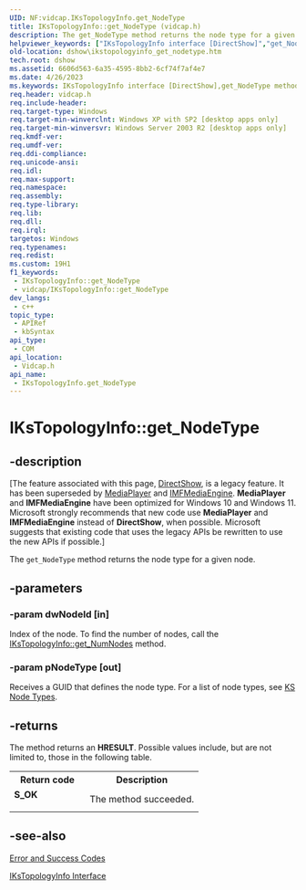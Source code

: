 ```yaml
---
UID: NF:vidcap.IKsTopologyInfo.get_NodeType
title: IKsTopologyInfo::get_NodeType (vidcap.h)
description: The get_NodeType method returns the node type for a given node.
helpviewer_keywords: ["IKsTopologyInfo interface [DirectShow]","get_NodeType method","IKsTopologyInfo.get_NodeType","IKsTopologyInfo::get_NodeType","IKsTopologyInfoget_NodeType","dshow.ikstopologyinfo_get_nodetype","get_NodeType","get_NodeType method [DirectShow]","get_NodeType method [DirectShow]","IKsTopologyInfo interface","vidcap/IKsTopologyInfo::get_NodeType"]
old-location: dshow\ikstopologyinfo_get_nodetype.htm
tech.root: dshow
ms.assetid: 6606d563-6a35-4595-8bb2-6cf74f7af4e7
ms.date: 4/26/2023
ms.keywords: IKsTopologyInfo interface [DirectShow],get_NodeType method, IKsTopologyInfo.get_NodeType, IKsTopologyInfo::get_NodeType, IKsTopologyInfoget_NodeType, dshow.ikstopologyinfo_get_nodetype, get_NodeType, get_NodeType method [DirectShow], get_NodeType method [DirectShow],IKsTopologyInfo interface, vidcap/IKsTopologyInfo::get_NodeType
req.header: vidcap.h
req.include-header: 
req.target-type: Windows
req.target-min-winverclnt: Windows XP with SP2 [desktop apps only]
req.target-min-winversvr: Windows Server 2003 R2 [desktop apps only]
req.kmdf-ver: 
req.umdf-ver: 
req.ddi-compliance: 
req.unicode-ansi: 
req.idl: 
req.max-support: 
req.namespace: 
req.assembly: 
req.type-library: 
req.lib: 
req.dll: 
req.irql: 
targetos: Windows
req.typenames: 
req.redist: 
ms.custom: 19H1
f1_keywords:
 - IKsTopologyInfo::get_NodeType
 - vidcap/IKsTopologyInfo::get_NodeType
dev_langs:
 - c++
topic_type:
 - APIRef
 - kbSyntax
api_type:
 - COM
api_location:
 - Vidcap.h
api_name:
 - IKsTopologyInfo.get_NodeType
---
```


# IKsTopologyInfo::get_NodeType


## -description

\[The feature associated with this page, [DirectShow](/windows/win32/directshow/directshow), is a legacy feature. It has been superseded by [MediaPlayer](/uwp/api/Windows.Media.Playback.MediaPlayer) and [IMFMediaEngine](/windows/win32/api/mfmediaengine/nn-mfmediaengine-imfmediaengine). **MediaPlayer** and **IMFMediaEngine** have been optimized for Windows 10 and Windows 11. Microsoft strongly recommends that new code use **MediaPlayer** and **IMFMediaEngine** instead of **DirectShow**, when possible. Microsoft suggests that existing code that uses the legacy APIs be rewritten to use the new APIs if possible.\]

The <code>get_NodeType</code> method returns the node type for a given node.

## -parameters

### -param dwNodeId [in]

Index of the node. To find the number of nodes, call the <a href="/windows/desktop/api/vidcap/nf-vidcap-ikstopologyinfo-get_numnodes">IKsTopologyInfo::get_NumNodes</a> method.

### -param pNodeType [out]

Receives a GUID that defines the node type. For a list of node types, see <a href="/windows/desktop/DirectShow/ks-node-types">KS Node Types</a>.

## -returns

The method returns an <b>HRESULT</b>. Possible values include, but are not limited to, those in the following table.

<table>
<tr>
<th>Return code</th>
<th>Description</th>
</tr>
<tr>
<td width="40%">
<dl>
<dt><b>S_OK</b></dt>
</dl>
</td>
<td width="60%">
The method succeeded.

</td>
</tr>
</table>

## -see-also

<a href="/windows/desktop/DirectShow/error-and-success-codes">Error and Success Codes</a>



<a href="/windows/win32/api/vidcap/nn-vidcap-ikstopologyinfo">IKsTopologyInfo Interface</a>
